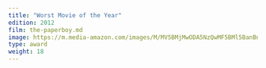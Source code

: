 ```yaml
---
title: "Worst Movie of the Year"
edition: 2012
film: the-paperboy.md
image: https://m.media-amazon.com/images/M/MV5BMjMwODA5NzQwMF5BMl5BanBnXkFtZTcwMjA0ODg3Nw@@._V1_FMjpg_UX1024_.jpg
type: award
weight: 18
---
```

